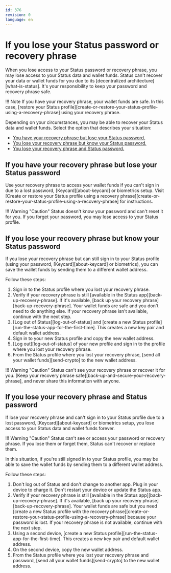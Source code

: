 ```yaml
---
id: 376
revision: 0
language: en
---
```


# If you lose your Status password or recovery phrase

When you lose access to your Status password or recovery phrase, you may lose access to your Status data and wallet funds. Status can't recover your data or wallet funds for you due to its [decentralized architecture][what-is-status]. It's your responsibility to keep your password and recovery phrase safe.

!!! Note
If you have your recovery phrase, your wallet funds are safe. In this case, [restore your Status profile][create-or-restore-your-status-profile-using-a-recovery-phrase] using your recovery phrase.

Depending on your circumstances, you may be able to recover your Status data and wallet funds. Select the option that describes your situation:

- [You have your recovery phrase but lose your Status password.](#if-you-have-your-recovery-phrase-but-lose-your-status-password)
- [You lose your recovery phrase but know your Status password.](#if-you-lose-your-recovery-phrase-but-know-your-status-password)
- [You lose your recovery phrase and Status password.](#if-you-lose-your-recovery-phrase-and-status-password)

## If you have your recovery phrase but lose your Status password

Use your recovery phrase to access your wallet funds if you can't sign in due to a lost password, [Keycard][about-keycard] or biometrics setup. Visit [Create or restore your Status profile using a recovery phrase][create-or-restore-your-status-profile-using-a-recovery-phrase] for instructions.

!!! Warning "Caution"
Status doesn't know your password and can't reset it for you. If you forget your password, you may lose access to your Status profile.

## If you lose your recovery phrase but know your Status password

If you lose your recovery phrase but can still sign in to your Status profile (using your password, [Keycard][about-keycard] or biometrics), you can save the wallet funds by sending them to a different wallet address.

Follow these steps:

1. Sign in to the Status profile where you lost your recovery phrase.
1. Verify if your recovery phrase is still [available in the Status app][back-up-recovery-phrase]. If it's available, [back up your recovery phrase][back-up-recovery-phrase]. Your wallet funds are safe and you don't need to do anything else. If your recovery phrase isn't available, continue with the next step.
1. [Log out of Status][log-out-of-status] and [create a new Status profile][run-the-status-app-for-the-first-time]. This creates a new key pair and default wallet address.
1. Sign in to your new Status profile and copy the new wallet address.
1. [Log out][log-out-of-status] of your new profile and sign in to the profile where you lost your recovery phrase.
1. From the Status profile where you lost your recovery phrase, [send all your wallet funds][send-crypto] to the new wallet address.

!!! Warning "Caution"
Status can't see your recovery phrase or recover it for you. [Keep your recovery phrase safe][back-up-and-secure-your-recovery-phrase], and never share this information with anyone.

## If you lose your recovery phrase and Status password

If lose your recovery phrase and can't sign in to your Status profile due to a lost password, [Keycard][about-keycard] or biometrics setup, you lose access to your Status data and wallet funds forever.

!!! Warning "Caution"
Status can't see or access your password or recovery phrase. If you lose them or forget them, Status can't recover or replace them.

In this situation, if you're still signed in to your Status profile, you may be able to save the wallet funds by sending them to a different wallet address.

Follow these steps:

1. Don't log out of Status and don't change to another app. Plug in your device to charge it. Don't restart your device or update the Status app.
1. Verify if your recovery phrase is still [available in the Status app][back-up-recovery-phrase]. If it's available, [back up your recovery phrase][back-up-recovery-phrase]. Your wallet funds are safe but you need [create a new Status profile with the recovery phrase][create-or-restore-your-status-profile-using-a-recovery-phrase] because your password is lost. If your recovery phrase is not available, continue with the next step.
1. Using a second device, [create a new Status profile][run-the-status-app-for-the-first-time]. This creates a new key pair and default wallet address.
1. On the second device, copy the new wallet address.
1. From the Status profile where you lost your recovery phrase and password, [send all your wallet funds][send-crypto] to the new wallet address.
